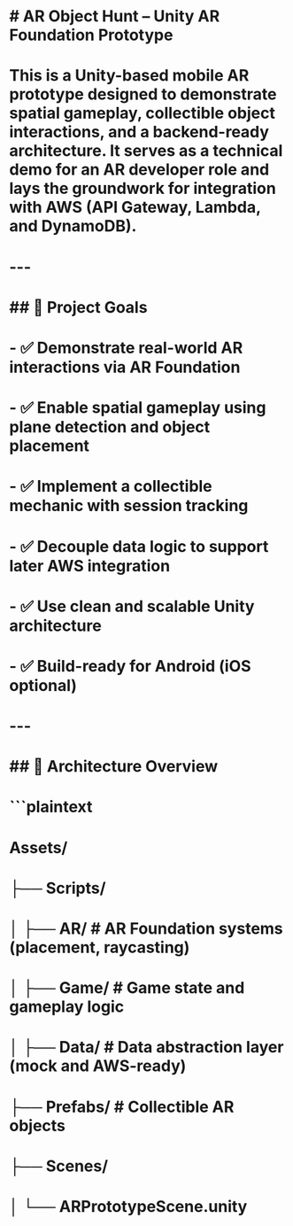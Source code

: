 # \# AR Object Hunt – Unity AR Foundation Prototype

# 

# This is a Unity-based mobile AR prototype designed to demonstrate spatial gameplay, collectible object interactions, and a backend-ready architecture. It serves as a technical demo for an AR developer role and lays the groundwork for integration with AWS (API Gateway, Lambda, and DynamoDB).

# 

# ---

# 

# \## 🎯 Project Goals

# 

# \- ✅ Demonstrate real-world AR interactions via AR Foundation

# \- ✅ Enable spatial gameplay using plane detection and object placement

# \- ✅ Implement a collectible mechanic with session tracking

# \- ✅ Decouple data logic to support later AWS integration

# \- ✅ Use clean and scalable Unity architecture

# \- ✅ Build-ready for Android (iOS optional)

# 

# ---

# 

# \## 🧱 Architecture Overview

# 

# ```plaintext

# Assets/

# ├── Scripts/

# │   ├── AR/                  # AR Foundation systems (placement, raycasting)

# │   ├── Game/                # Game state and gameplay logic

# │   ├── Data/                # Data abstraction layer (mock and AWS-ready)

# ├── Prefabs/                 # Collectible AR objects

# ├── Scenes/                 

# │   └── ARPrototypeScene.unity

